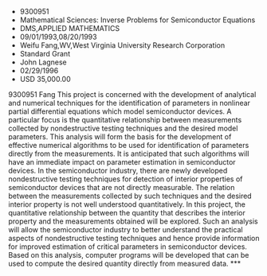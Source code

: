 
* 9300951
* Mathematical Sciences: Inverse Problems for Semiconductor Equations
* DMS,APPLIED MATHEMATICS
* 09/01/1993,08/20/1993
* Weifu Fang,WV,West Virginia University Research Corporation
* Standard Grant
* John Lagnese
* 02/29/1996
* USD 35,000.00

9300951 Fang This project is concerned with the development of analytical and
numerical techniques for the identification of parameters in nonlinear partial
differential equations which model semiconductor devices. A particular focus is
the quantitative relationship between measurements collected by nondestructive
testing techniques and the desired model parameters. This analysis will form the
basis for the development of effective numerical algorithms to be used for
identification of parameters directly from the measurements. It is anticipated
that such algorithms will have an immediate impact on parameter estimation in
semiconductor devices. In the semiconductor industry, there are newly developed
nondestructive testing techniques for detection of interior properties of
semiconductor devices that are not directly measurable. The relation between the
measurements collected by such techniques and the desired interior property is
not well understood quantitatively. In this project, the quantitative
relationship between the quantity that describes the interior property and the
measurements obtained will be explored. Such an analysis will allow the
semiconductor industry to better understand the practical aspects of
nondestructive testing techniques and hence provide information for improved
estimation of critical parameters in semiconductor devices. Based on this
analysis, computer programs will be developed that can be used to compute the
desired quantity directly from measured data. ***
